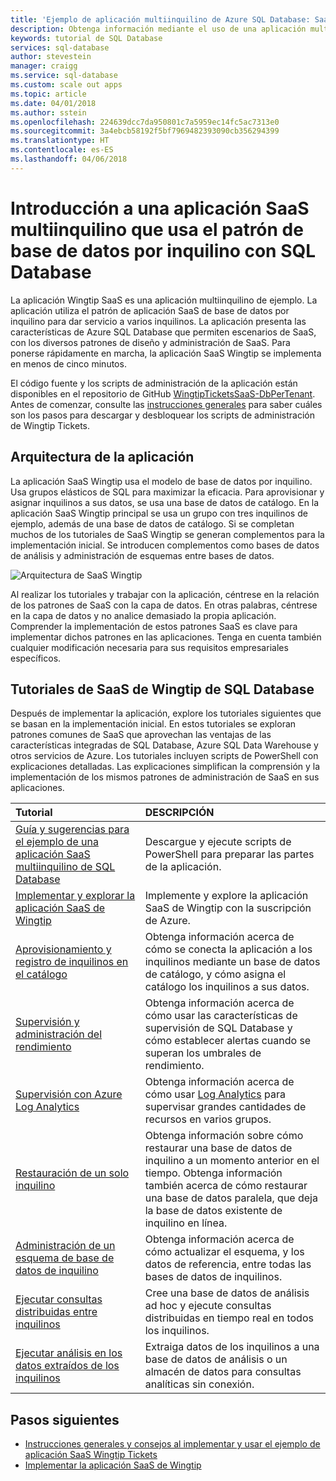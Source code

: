 ```yaml
---
title: 'Ejemplo de aplicación multiinquilino de Azure SQL Database: SaaS de Wingtip | Microsoft Docs'
description: Obtenga información mediante el uso de una aplicación multiinquilino que usa Azure SQL Database, el ejemplo de SaaS de Wingtip
keywords: tutorial de SQL Database
services: sql-database
author: stevestein
manager: craigg
ms.service: sql-database
ms.custom: scale out apps
ms.topic: article
ms.date: 04/01/2018
ms.author: sstein
ms.openlocfilehash: 224639dcc7da950801c7a5959ec14fc5ac7313e0
ms.sourcegitcommit: 3a4ebcb58192f5bf7969482393090cb356294399
ms.translationtype: HT
ms.contentlocale: es-ES
ms.lasthandoff: 04/06/2018
---
```

# <a name="introduction-to-a-multitenant-saas-app-that-uses-the-database-per-tenant-pattern-with-sql-database"></a>Introducción a una aplicación SaaS multiinquilino que usa el patrón de base de datos por inquilino con SQL Database

La aplicación Wingtip SaaS es una aplicación multiinquilino de ejemplo. La aplicación utiliza el patrón de aplicación SaaS de base de datos por inquilino para dar servicio a varios inquilinos. La aplicación presenta las características de Azure SQL Database que permiten escenarios de SaaS, con los diversos patrones de diseño y administración de SaaS. Para ponerse rápidamente en marcha, la aplicación SaaS Wingtip se implementa en menos de cinco minutos.

El código fuente y los scripts de administración de la aplicación están disponibles en el repositorio de GitHub [WingtipTicketsSaaS-DbPerTenant](https://github.com/Microsoft/WingtipTicketsSaaS-DbPerTenant). Antes de comenzar, consulte las [instrucciones generales](saas-tenancy-wingtip-app-guidance-tips.md) para saber cuáles son los pasos para descargar y desbloquear los scripts de administración de Wingtip Tickets.

## <a name="application-architecture"></a>Arquitectura de la aplicación

La aplicación SaaS Wingtip usa el modelo de base de datos por inquilino. Usa grupos elásticos de SQL para maximizar la eficacia. Para aprovisionar y asignar inquilinos a sus datos, se usa una base de datos de catálogo. En la aplicación SaaS Wingtip principal se usa un grupo con tres inquilinos de ejemplo, además de una base de datos de catálogo. Si se completan muchos de los tutoriales de SaaS Wingtip se generan complementos para la implementación inicial. Se introducen complementos como bases de datos de análisis y administración de esquemas entre bases de datos.


![Arquitectura de SaaS Wingtip](media/saas-dbpertenant-wingtip-app-overview/app-architecture.png)


Al realizar los tutoriales y trabajar con la aplicación, céntrese en la relación de los patrones de SaaS con la capa de datos. En otras palabras, céntrese en la capa de datos y no analice demasiado la propia aplicación. Comprender la implementación de estos patrones SaaS es clave para implementar dichos patrones en las aplicaciones. Tenga en cuenta también cualquier modificación necesaria para sus requisitos empresariales específicos.

## <a name="sql-database-wingtip-saas-tutorials"></a>Tutoriales de SaaS de Wingtip de SQL Database

Después de implementar la aplicación, explore los tutoriales siguientes que se basan en la implementación inicial. En estos tutoriales se exploran patrones comunes de SaaS que aprovechan las ventajas de las características integradas de SQL Database, Azure SQL Data Warehouse y otros servicios de Azure. Los tutoriales incluyen scripts de PowerShell con explicaciones detalladas. Las explicaciones simplifican la comprensión y la implementación de los mismos patrones de administración de SaaS en sus aplicaciones.


| Tutorial | DESCRIPCIÓN |
|:--|:--|
| [Guía y sugerencias para el ejemplo de una aplicación SaaS multiinquilino de SQL Database](saas-tenancy-wingtip-app-guidance-tips.md) | Descargue y ejecute scripts de PowerShell para preparar las partes de la aplicación. |
|[Implementar y explorar la aplicación SaaS de Wingtip](saas-dbpertenant-get-started-deploy.md)|  Implemente y explore la aplicación SaaS de Wingtip con la suscripción de Azure. |
|[Aprovisionamiento y registro de inquilinos en el catálogo](saas-dbpertenant-provision-and-catalog.md)| Obtenga información acerca de cómo se conecta la aplicación a los inquilinos mediante un base de datos de catálogo, y cómo asigna el catálogo los inquilinos a sus datos. |
|[Supervisión y administración del rendimiento](saas-dbpertenant-performance-monitoring.md)| Obtenga información acerca de cómo usar las características de supervisión de SQL Database y cómo establecer alertas cuando se superan los umbrales de rendimiento. |
|[Supervisión con Azure Log Analytics](saas-dbpertenant-log-analytics.md) | Obtenga información acerca de cómo usar [Log Analytics](../log-analytics/log-analytics-overview.md) para supervisar grandes cantidades de recursos en varios grupos. |
|[Restauración de un solo inquilino](saas-dbpertenant-restore-single-tenant.md)| Obtenga información sobre cómo restaurar una base de datos de inquilino a un momento anterior en el tiempo. Obtenga información también acerca de cómo restaurar una base de datos paralela, que deja la base de datos existente de inquilino en línea. |
|[Administración de un esquema de base de datos de inquilino](saas-tenancy-schema-management.md)| Obtenga información acerca de cómo actualizar el esquema, y los datos de referencia, entre todas las bases de datos de inquilinos. |
|[Ejecutar consultas distribuidas entre inquilinos](saas-tenancy-cross-tenant-reporting.md) | Cree una base de datos de análisis ad hoc y ejecute consultas distribuidas en tiempo real en todos los inquilinos.  |
|[Ejecutar análisis en los datos extraídos de los inquilinos](saas-tenancy-tenant-analytics.md) | Extraiga datos de los inquilinos a una base de datos de análisis o un almacén de datos para consultas analíticas sin conexión. |


## <a name="next-steps"></a>Pasos siguientes

- [Instrucciones generales y consejos al implementar y usar el ejemplo de aplicación SaaS Wingtip Tickets](saas-tenancy-wingtip-app-guidance-tips.md)
- [Implementar la aplicación SaaS de Wingtip](saas-dbpertenant-get-started-deploy.md)
